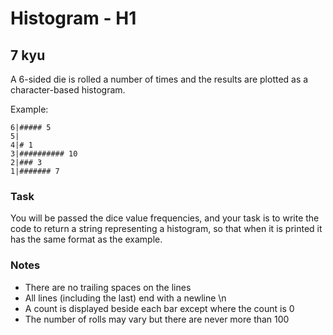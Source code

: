 # Histogram - H1
## 7 kyu

A 6-sided die is rolled a number of times and the results are plotted as a character-based histogram.

Example:
```
6|##### 5
5|
4|# 1
3|########## 10
2|### 3
1|####### 7
```

### Task

You will be passed the dice value frequencies, and your task is to write the code to return a string representing a histogram, so that when it is printed it has the same format as the example.

### Notes

- There are no trailing spaces on the lines
- All lines (including the last) end with a newline \n
- A count is displayed beside each bar except where the count is 0
- The number of rolls may vary but there are never more than 100
